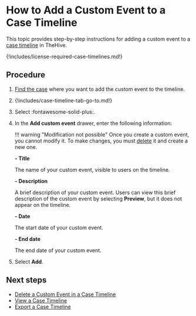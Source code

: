 # How to Add a Custom Event to a Case Timeline

This topic provides step-by-step instructions for adding a custom event to a [case timeline](about-case-timelines.md) in TheHive.

{!includes/license-required-case-timelines.md!}

<h2>Procedure</h2>

1. [Find the case](../../search-for-cases/find-a-case.md) where you want to add the custom event to the timeline.

2. {!includes/case-timeline-tab-go-to.md!}

3. Select :fontawesome-solid-plus:.

4. In the **Add custom event** drawer, enter the following information:

    !!! warning "Modification not possible"
        Once you create a custom event, you cannot modify it. To make changes, you must [delete](delete-custom-event-timeline.md) it and create a new one.

    **- Title**

    The name of your custom event, visible to users on the timeline.

    **- Description**

    A brief description of your custom event. Users can view this brief description of the custom event by selecting **Preview**, but it does not appear on the timeline.

    **- Date**

    The start date of your custom event.

    **- End date**

    The end date of your custom event.

5. Select **Add**.

<h2>Next steps</h2>

* [Delete a Custom Event in a Case Timeline](delete-custom-event-timeline.md)
* [View a Case Timeline](view-case-timeline.md)
* [Export a Case Timeline](export-case-timeline.md)
